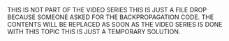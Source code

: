 THIS IS NOT PART OF THE VIDEO SERIES THIS IS JUST A FILE DROP BECAUSE SOMEONE ASKED FOR THE BACKPROPAGATION CODE.
THE CONTENTS WILL BE REPLACED AS SOON AS THE VIDEO SERIES IS DONE WITH THIS TOPIC THIS IS JUST A TEMPORARY SOLUTION.
